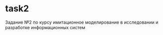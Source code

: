 # task2
Задание №2 по курсу имитационное моделирование в исследовании и разработке информационных систем

